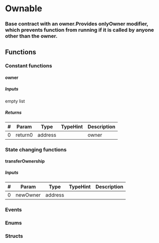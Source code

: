 












# Ownable

### Base contract with an owner.Provides onlyOwner modifier, which prevents function from running if it is called by anyone other than the owner.



## Functions



### Constant functions

#### owner




##### Inputs

empty list


##### Returns

|#  |Param|Type|TypeHint|Description|
|---|-----|----|--------|-----------|
|0|return0|address||owner|






### State changing functions

#### transferOwnership




##### Inputs

|#  |Param|Type|TypeHint|Description|
|---|-----|----|--------|-----------|
|0|newOwner|address|||






### Events




### Enums




### Structs



